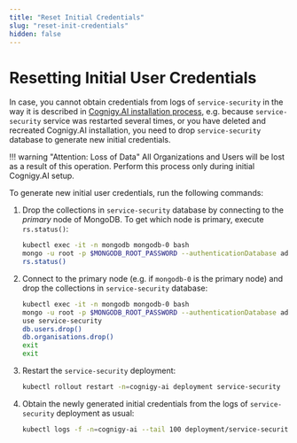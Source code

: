 ```yaml
---
title: "Reset Initial Credentials"
slug: "reset-init-credentials"
hidden: false
---
```

# Resetting Initial User Credentials

In case, you cannot obtain credentials from logs of `service-security` in the way it is described in [Cognigy.AI installation process](installation-process.md), e.g. because `service-security` service was restarted several times, or you have deleted and recreated Cognigy.AI installation, you need to drop `service-security` database to generate new initial credentials. 

!!! warning "Attention: Loss of Data"
    All Organizations and Users will be lost as a result of this operation. Perform this process only during initial Cognigy.AI setup. 

To generate new initial user credentials, run the following commands:

1. Drop the collections in `service-security` database by connecting to the _primary_ node of MongoDB. To get which node is primary, execute `rs.status()`:

    ```bash
    kubectl exec -it -n mongodb mongodb-0 bash
    mongo -u root -p $MONGODB_ROOT_PASSWORD --authenticationDatabase admin
    rs.status()
    ```

2. Connect to the primary node (e.g. if `mongodb-0` is the primary node) and drop the collections in `service-security` database:

    ```bash
    kubectl exec -it -n mongodb mongodb-0 bash
    mongo -u root -p $MONGODB_ROOT_PASSWORD --authenticationDatabase admin
    use service-security
    db.users.drop()
    db.organisations.drop()
    exit
    exit
    ```

3. Restart the `service-security` deployment: 

    ```bash
    kubectl rollout restart -n=cognigy-ai deployment service-security
    ```

4. Obtain the newly generated initial credentials from the logs of `service-security` deployment as usual:

    ```bash
    kubectl logs -f -n=cognigy-ai --tail 100 deployment/service-security
    ```